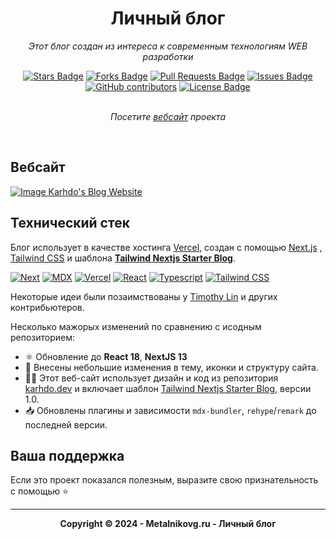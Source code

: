 <h1 align="center">Личный блог</h1>
<p align="center"><i>Этот блог создан из интереса к современным технологиям WEB разработки</i></p>

<div align="center">
    <a href="https://github.com/metgen/metalnikovg.ru/stargazers"><img src="https://img.shields.io/github/stars/metgen/metalnikovg.ru" alt="Stars Badge"/></a>
    <a href="https://github.com/metgen/metalnikovg.ru/network/members"><img src="https://img.shields.io/github/forks/metgen/metalnikovg.ru" alt="Forks Badge"/></a>
    <a href="https://github.com/metgen/metalnikovg.ru/pulls"><img src="https://img.shields.io/github/issues-pr/metgen/metalnikovg.ru" alt="Pull Requests Badge"/></a>
    <a href="https://github.com/metgen/metalnikovg.ru/issues"><img src="https://img.shields.io/github/issues/metgen/metalnikovg.ru" alt="Issues Badge"/></a>
    <a href="https://github.com/metgen/metalnikovg.ru/graphs/contributors"><img alt="GitHub contributors" src="https://img.shields.io/github/contributors/metgen/metalnikovg.ru?color=2b9348"></a>
    <a href="https://github.com/metgen/metalnikovg.ru/blob/master/LICENSE"><img src="https://img.shields.io/github/license/metgen/metalnikovg.ru?color=2b9348" alt="License Badge"/></a>
</div>
<br>
<p align="center"><i>Посетите <a href="https://metalnikovg.ru">вебсайт</a> проекта</i></p>
<br>

## Вебсайт

<a href="https://metalnikovg-ru.vercel.appp"><img src="https://raw.githubusercontent.com/metgen/metalnikovg.ru/main/public/static/images/projects/personal_blog.png" alt="Image Karhdo's Blog Website" /></a>

## Технический стек

Блог использует в качестве хостинга [Vercel](https://vercel.com/), создан с помощью [Next.js](https://nextjs.org/) , [Tailwind CSS](https://tailwindcss.com/) и шаблона [**Tailwind Nextjs Starter Blog**](https://tailwind-nextjs-starter-blog.vercel.app/).

[![Next][Next.js]][Next-url] [![MDX][MDX]][MDX-url] [![Vercel][Vercel]][Vercel-url] [![React][React]][React-url] [![Typescript][Typescript]][Typescript-url] [![Tailwind CSS][Tailwind CSS]][Tailwind CSS-url] 

Некоторые идеи были позаимствованы у [Timothy Lin](https://twitter.com/timlrxx) и других контрибьютеров.

Несколько мажорых изменений по сравнению с исодным репозиторием:

- ⚛️ Обновление до **React 18**, **NextJS 13**
- 👀 Внесены небольшие изменения в тему, иконки и структуру сайта.
- 👨‍💻 Этот веб-сайт использует дизайн и код из репозитория [karhdo.dev](https://karhdo.dev/) и включает шаблон [Tailwind Nextjs Starter Blog](https://tailwind-nextjs-starter-blog.vercel.app/), версии 1.0.
- 📥 Обновлены плагины и зависимости `mdx-bundler`, `rehype`/`remark` до последней версии.

## Ваша поддержка

Если это проект показался полезным, выразите свою признательность с помощью ⭐

---

<p align="center"><b>Copyright © 2024 - Metalnikovg.ru - Личный блог</b></p>

<!-- MARKDOWN LINKS & IMAGES -->
<!-- https://www.markdownguide.org/basic-syntax/#reference-style-links -->
[Next.js]: https://img.shields.io/badge/next.js-000000?style=for-the-badge&logo=nextdotjs&logoColor=white
[Next-url]: https://nextjs.org/
[Typescript]: https://img.shields.io/badge/TypeScript-3178C6?style=for-the-badge&logo=typescript&logoColor=white
[Typescript-url]: https://www.typescriptlang.org/
[Tailwind CSS]: https://img.shields.io/badge/Tailwind_CSS-38B2AC?style=for-the-badge&logo=tailwind-css&logoColor=white
[Tailwind CSS-url]: https://tailwindcss.com/
[MDX]: https://img.shields.io/badge/MDX-000000?style=for-the-badge&logo=mdx&logoColor=white
[MDX-url]: https://mdxjs.com/
[React]: https://img.shields.io/badge/React-20232A?style=for-the-badge&logo=react&logoColor=61DAFB
[React-url]: https://reactjs.org/
[Vercel]: https://img.shields.io/badge/Vercel-000000?style=for-the-badge&logo=vercel&logoColor=white
[Vercel-url]: https://vercel.com/
